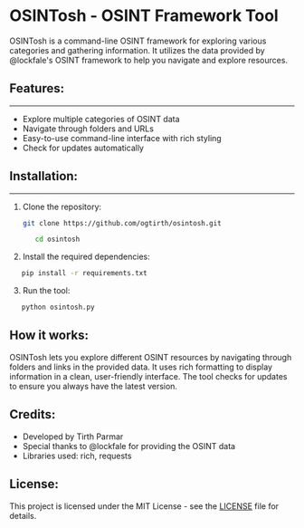 # OSINTosh - OSINT Framework Tool

OSINTosh is a command-line OSINT framework for exploring various categories and gathering information. It utilizes the data provided by @lockfale's OSINT framework to help you navigate and explore resources.

## Features:
---------
- Explore multiple categories of OSINT data
- Navigate through folders and URLs
- Easy-to-use command-line interface with rich styling
- Check for updates automatically

## Installation:
-------------
1. Clone the repository:
   ```bash
   git clone https://github.com/ogtirth/osintosh.git
   ```
   ```bash
      cd osintosh
   ```
2. Install the required dependencies:
```bash
   pip install -r requirements.txt
```

3. Run the tool:
```bash
   python osintosh.py
```
## How it works:

OSINTosh lets you explore different OSINT resources by navigating through folders and links in the provided data. It uses rich formatting to display information in a clean, user-friendly interface. The tool checks for updates to ensure you always have the latest version.

## Credits:

- Developed by Tirth Parmar
- Special thanks to @lockfale for providing the OSINT data
- Libraries used: rich, requests


## License:

This project is licensed under the MIT License - see the [LICENSE](LICENSE) file for details.


